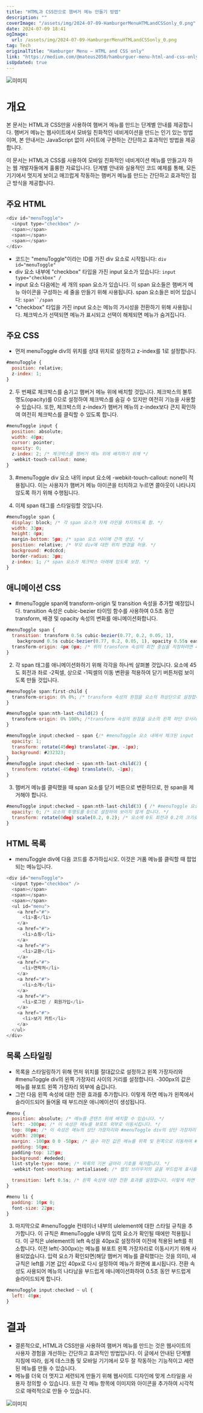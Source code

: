 ```yaml
---
title: "HTML과 CSS만으로 햄버거 메뉴 만들기 방법"
description: ""
coverImage: "/assets/img/2024-07-09-HamburgerMenuHTMLandCSSonly_0.png"
date: 2024-07-09 18:41
ogImage:
  url: /assets/img/2024-07-09-HamburgerMenuHTMLandCSSonly_0.png
tag: Tech
originalTitle: "Hamburger Menu — HTML and CSS only"
link: "https://medium.com/@mateus2050/hamburguer-menu-html-and-css-only-c06364fa9bfd"
isUpdated: true
---
```


![이미지](/assets/img/2024-07-09-HamburgerMenuHTMLandCSSonly_0.png)

# 개요

본 문서는 HTML과 CSS만을 사용하여 햄버거 메뉴를 만드는 단계별 안내를 제공합니다. 햄버거 메뉴는 웹사이트에서 모바일 친화적인 네비게이션을 만드는 인기 있는 방법이며, 본 안내서는 JavaScript 없이 사이트에 구현하는 간단하고 효과적인 방법을 제공합니다.

이 문서는 HTML과 CSS를 사용하여 모바일 친화적인 네비게이션 메뉴를 만들고자 하는 웹 개발자들에게 훌륭한 자료입니다. 단계별 안내와 실용적인 코드 예제를 통해, 모든 기기에서 멋지게 보이고 매끄럽게 작동하는 햄버거 메뉴를 만드는 간단하고 효과적인 접근 방식을 제공합니다.

<!-- seedividend - 사각형 -->

<ins class="adsbygoogle"
     style="display:block"
     data-ad-client="ca-pub-4877378276818686"
     data-ad-slot="1898504329"
     data-ad-format="auto"
     data-full-width-responsive="true"></ins>

<script>
     (adsbygoogle = window.adsbygoogle || []).push({});
</script>

## 주요 HTML

```js
<div id="menuToggle">
  <input type="checkbox" />
  <span></span>
  <span></span>
  <span></span>
</div>
```

- 코드는 "menuToggle"이라는 ID를 가진 div 요소로 시작됩니다: `div id="menuToggle"`
- div 요소 내부에 "checkbox" 타입을 가진 input 요소가 있습니다: `input type="checkbox" /`
- input 요소 다음에는 세 개의 span 요소가 있습니다. 이 span 요소들은 햄버거 메뉴 아이콘을 구성하는 세 줄을 만들기 위해 사용됩니다. span 요소들은 비어 있습니다: ` span``/span `
- "checkbox" 타입을 가진 input 요소는 메뉴의 가시성을 전환하기 위해 사용됩니다. 체크박스가 선택되면 메뉴가 표시되고 선택이 해제되면 메뉴가 숨겨집니다.

## 주요 CSS

<!-- seedividend - 사각형 -->

<ins class="adsbygoogle"
     style="display:block"
     data-ad-client="ca-pub-4877378276818686"
     data-ad-slot="1898504329"
     data-ad-format="auto"
     data-full-width-responsive="true"></ins>

<script>
     (adsbygoogle = window.adsbygoogle || []).push({});
</script>

- 먼저 menuToggle div의 위치를 상대 위치로 설정하고 z-index를 1로 설정합니다.

```js
#menuToggle {
  position: relative;
  z-index: 1;
}
```

2. 두 번째로 체크박스를 숨기고 햄버거 메뉴 위에 배치할 것입니다. 체크박스의 불투명도(opacity)를 0으로 설정하여 체크박스를 숨길 수 있지만 여전히 기능을 사용할 수 있습니다. 또한, 체크박스의 z-index가 햄버거 메뉴의 z-index보다 큰지 확인하여 여전히 체크박스를 클릭할 수 있도록 합니다.

```js
#menuToggle input {
  position: absolute;
  width: 40px;
  cursor: pointer;
  opacity: 0;
  z-index: 2; /* 체크박스를 햄버거 메뉴 위에 배치하기 위해 */
  -webkit-touch-callout: none;
}
```

<!-- seedividend - 사각형 -->

<ins class="adsbygoogle"
     style="display:block"
     data-ad-client="ca-pub-4877378276818686"
     data-ad-slot="1898504329"
     data-ad-format="auto"
     data-full-width-responsive="true"></ins>

<script>
     (adsbygoogle = window.adsbygoogle || []).push({});
</script>

3. #menuToggle div 요소 내의 input 요소에 -webkit-touch-callout: none이 적용됩니다. 이는 사용자가 햄버거 메뉴 아이콘을 터치하고 누르면 콜아웃이 나타나지 않도록 하기 위해 수행됩니다.

4. 이제 span 태그를 스타일링할 것입니다.

```js
#menuToggle span {
  display: block; /* 각 span 요소가 자체 라인을 차지하도록 함. */
  width: 33px;
  height: 4px;
  margin-bottom: 5px; /* span 요소 사이에 간격 생성. */
  position: relative; /* 부모 div에 대한 위치 변경을 허용. */
  background: #cdcdcd;
  border-radius: 3px;
  z-index: 1; /* span 요소가 체크박스 아래에 있도록 보장. */
}
```

## 애니메이션 CSS

<!-- seedividend - 사각형 -->

<ins class="adsbygoogle"
     style="display:block"
     data-ad-client="ca-pub-4877378276818686"
     data-ad-slot="1898504329"
     data-ad-format="auto"
     data-full-width-responsive="true"></ins>

<script>
     (adsbygoogle = window.adsbygoogle || []).push({});
</script>

- #menuToggle span에 transform-origin 및 transition 속성을 추가할 예정입니다. transition 속성은 cubic-bezier 타이밍 함수를 사용하여 0.5초 동안 transform, 배경 및 opacity 속성의 변화를 애니메이션화합니다.

```js
#menuToggle span {
  transition: transform 0.5s cubic-bezier(0.77, 0.2, 0.05, 1),
    background 0.5s cubic-bezier(0.77, 0.2, 0.05, 1), opacity 0.55s ease;
  transform-origin: 4px 0px; /* 위의 transform 속성의 회전 중심을 지정하려면 4px 0px로 설정합니다. */
}
```

2. 각 span 태그를 애니메이션화하기 위해 각각을 하나씩 살펴볼 것입니다. 요소에 45도 회전과 좌로 -2픽셀, 상으로 -1픽셀의 이동 변환을 적용하여 닫기 버튼처럼 보이도록 만들 것입니다.

```js
#menuToggle span:first-child {
  transform-origin: 0% 0%; /* transform 속성의 원점을 요소의 좌상단으로 설정합니다. */
}
```

<!-- seedividend - 사각형 -->

<ins class="adsbygoogle"
     style="display:block"
     data-ad-client="ca-pub-4877378276818686"
     data-ad-slot="1898504329"
     data-ad-format="auto"
     data-full-width-responsive="true"></ins>

<script>
     (adsbygoogle = window.adsbygoogle || []).push({});
</script>

```js
#menuToggle span:nth-last-child(2) {
  transform-origin: 0% 100%; /*transform 속성의 원점을 요소의 왼쪽 하단 모서리로 설정합니다.*/
}
```

```js
#menuToggle input:checked ~ span {/* #menuToggle 요소 내에서 체크된 input 요소 뒤에 오는 모든 span 요소를 선택합니다. */
  opacity: 1;
  transform: rotate(45deg) translate(-2px, -1px);
  background: #232323;
}
#menuToggle input:checked ~ span:nth-last-child(2) {
  transform: rotate(-45deg) translate(0, -1px);
}
```

3. 햄버거 메뉴를 클릭했을 때 span 요소를 닫기 버튼으로 변환하므로, 한 span을 제거해야 합니다.

```js
#menuToggle input:checked ~ span:nth-last-child(3) { /* #menuToggle 요소 내에서 체크된 input 요소 뒤에 오는 마지막 세 번째 span 요소를 선택합니다. */
  opacity: 0; /* 요소의 투명도를 0으로 설정하여 보이지 않게 합니다. */
  transform: rotate(0deg) scale(0.2, 0.2); /* 요소에 0도 회전과 0.2의 크기로 변환을 적용하여 매우 작고 보이지 않게 합니다. */
}
```

<!-- seedividend - 사각형 -->

<ins class="adsbygoogle"
     style="display:block"
     data-ad-client="ca-pub-4877378276818686"
     data-ad-slot="1898504329"
     data-ad-format="auto"
     data-full-width-responsive="true"></ins>

<script>
     (adsbygoogle = window.adsbygoogle || []).push({});
</script>

## HTML 목록

- menuToggle div에 다음 코드를 추가하십시오. 이것은 거품 메뉴를 클릭할 때 팝업되는 메뉴입니다.

```js
<div id="menuToggle">
  <input type="checkbox" />
  <span></span>
  <span></span>
  <span></span>
  <ul id="menu">
    <a href="#">
      <li>홈</li>
    </a>
    <a href="#">
      <li>쇼핑</li>
    </a>
    <a href="#">
      <li>교환</li>
    </a>
    <a href="#">
      <li>연락처</li>
    </a>
    <a href="#">
      <li>소개</li>
    </a>
    <a href="#">
      <li>로그인 / 회원가입</li>
    </a>
    <a href="#">
      <li>보기 카트</li>
    </a>
  </ul>
</div>
```

## 목록 스타일링

<!-- seedividend - 사각형 -->

<ins class="adsbygoogle"
     style="display:block"
     data-ad-client="ca-pub-4877378276818686"
     data-ad-slot="1898504329"
     data-ad-format="auto"
     data-full-width-responsive="true"></ins>

<script>
     (adsbygoogle = window.adsbygoogle || []).push({});
</script>

- 목록을 스타일링하기 위해 먼저 위치를 절대값으로 설정하고 왼쪽 가장자리와 #menuToggle div의 왼쪽 가장자리 사이의 거리를 설정합니다. -300px의 값은 메뉴를 뷰포트 왼쪽 가장자리 외부에 숨깁니다.
- 그런 다음 왼쪽 속성에 대한 전환 효과를 추가합니다. 이렇게 하면 메뉴가 왼쪽에서 슬라이드되어 들어올 때 부드러운 애니메이션이 생성됩니다.

```js
#menu {
  position: absolute; /* 메뉴를 콘텐츠 위에 배치할 수 있습니다. */
  left: -300px; /* 이 속성은 메뉴를 뷰포트 외부로 이동시킵니다. */
  top: 80px; /* 이 속성은 메뉴의 상단 가장자리와 #menuToggle div의 상단 가장자리 사이의 거리를 설정합니다. */
  width: 200px;
  margin: -100px 0 0 -50px; /* 음수 마진 값은 메뉴를 위쪽 및 왼쪽으로 이동하여 #menuToggle div 내에서 수직 및 수평 중앙에 배치하는 데 사용됩니다. */
  padding: 50px;
  padding-top: 125px;
  background: #ededed;
  list-style-type: none; /* 목록의 기본 글머리 기호를 제거합니다. */
  -webkit-font-smoothing: antialiased; /* 웹킷 브라우저의 글꼴 부드럽게 표시를 설정합니다. */

  transition: left 0.5s; /* 왼쪽 속성에 대한 전환 효과를 설정합니다. 이렇게 하면 메뉴가 왼쪽에서 슬라이드되어 나타날 때 부드러운 애니메이션이 생성됩니다. */
}

#menu li {
  padding: 10px 0;
  font-size: 22px;
}
```

3. 마지막으로 #menuToggle 컨테이너 내부의 ulelement에 대한 스타일 규칙을 추가합니다. 이 규칙은 #menuToggle 내부의 입력 요소가 확인될 때에만 적용됩니다. 이 규칙은 ulelement의 left 속성을 40px로 설정하여 이전에 적용된 left를 취소합니다. 이전 left(-300px)는 메뉴를 뷰포트 왼쪽 가장자리로 이동시키기 위해 사용되었습니다. 입력 요소가 확인되면(해당 햄버거 메뉴를 클릭했다는 것을 의미), 새 규칙은 left를 기본 값인 40px로 다시 설정하여 메뉴가 화면에 표시됩니다. 전환 속성도 사용되어 메뉴의 나타남을 부드럽게 애니메이션화하여 0.5초 동안 부드럽게 슬라이드되게 합니다.

```js
#menuToggle input:checked ~ ul {
  left: 40px;
}
```

<!-- seedividend - 사각형 -->

<ins class="adsbygoogle"
     style="display:block"
     data-ad-client="ca-pub-4877378276818686"
     data-ad-slot="1898504329"
     data-ad-format="auto"
     data-full-width-responsive="true"></ins>

<script>
     (adsbygoogle = window.adsbygoogle || []).push({});
</script>

# 결과

- 결론적으로, HTML과 CSS만을 사용하여 햄버거 메뉴를 만드는 것은 웹사이트의 사용자 경험을 개선하는 간단하고 효과적인 방법입니다. 이 글에서 안내된 단계별 지침에 따라, 쉽게 데스크톱 및 모바일 기기에서 모두 잘 작동하는 기능적이고 세련된 메뉴를 만들 수 있습니다.
- 메뉴를 더욱 더 멋지고 세련되게 만들기 위해 웹사이트 디자인에 맞게 스타일을 사용자 정의할 수 있습니다. 또한 각 메뉴 항목에 이미지와 아이콘을 추가하여 시각적으로 매력적으로 만들 수 있습니다.

![이미지](/assets/img/2024-07-09-HamburgerMenuHTMLandCSSonly_1.png)
